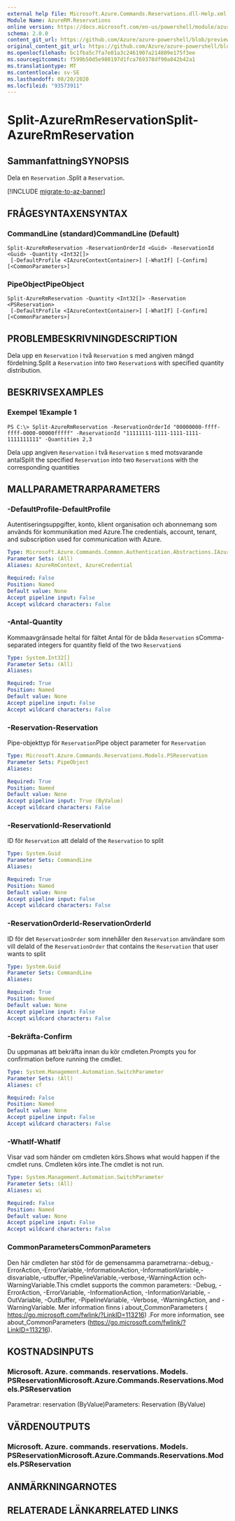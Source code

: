 ```yaml
---
external help file: Microsoft.Azure.Commands.Reservations.dll-Help.xml
Module Name: AzureRM.Reservations
online version: https://docs.microsoft.com/en-us/powershell/module/azurerm.reservations/split-azurermreservation
schema: 2.0.0
content_git_url: https://github.com/Azure/azure-powershell/blob/preview/src/ResourceManager/Reservations/Commands.Reservations/help/Split-AzureRmReservation.md
original_content_git_url: https://github.com/Azure/azure-powershell/blob/preview/src/ResourceManager/Reservations/Commands.Reservations/help/Split-AzureRmReservation.md
ms.openlocfilehash: bc1fba5c7fa7e01a3c2461907a214809e175f3ee
ms.sourcegitcommit: f599b50d5e980197d1fca769378df90a842b42a1
ms.translationtype: MT
ms.contentlocale: sv-SE
ms.lasthandoff: 08/20/2020
ms.locfileid: "93573911"
---
```

# <span data-ttu-id="aeab4-101">Split-AzureRmReservation</span><span class="sxs-lookup"><span data-stu-id="aeab4-101">Split-AzureRmReservation</span></span>

## <span data-ttu-id="aeab4-102">Sammanfattning</span><span class="sxs-lookup"><span data-stu-id="aeab4-102">SYNOPSIS</span></span>
<span data-ttu-id="aeab4-103">Dela en `Reservation` .</span><span class="sxs-lookup"><span data-stu-id="aeab4-103">Split a `Reservation`.</span></span>

[!INCLUDE [migrate-to-az-banner](../../includes/migrate-to-az-banner.md)]

## <span data-ttu-id="aeab4-104">FRÅGESYNTAXEN</span><span class="sxs-lookup"><span data-stu-id="aeab4-104">SYNTAX</span></span>

### <span data-ttu-id="aeab4-105">CommandLine (standard)</span><span class="sxs-lookup"><span data-stu-id="aeab4-105">CommandLine (Default)</span></span>
```
Split-AzureRmReservation -ReservationOrderId <Guid> -ReservationId <Guid> -Quantity <Int32[]>
 [-DefaultProfile <IAzureContextContainer>] [-WhatIf] [-Confirm] [<CommonParameters>]
```

### <span data-ttu-id="aeab4-106">PipeObject</span><span class="sxs-lookup"><span data-stu-id="aeab4-106">PipeObject</span></span>
```
Split-AzureRmReservation -Quantity <Int32[]> -Reservation <PSReservation>
 [-DefaultProfile <IAzureContextContainer>] [-WhatIf] [-Confirm] [<CommonParameters>]
```

## <span data-ttu-id="aeab4-107">PROBLEMBESKRIVNING</span><span class="sxs-lookup"><span data-stu-id="aeab4-107">DESCRIPTION</span></span>
<span data-ttu-id="aeab4-108">Dela upp en `Reservation` i två `Reservation` s med angiven mängd fördelning.</span><span class="sxs-lookup"><span data-stu-id="aeab4-108">Split a `Reservation` into two `Reservation`s with specified quantity distribution.</span></span>

## <span data-ttu-id="aeab4-109">BESKRIVS</span><span class="sxs-lookup"><span data-stu-id="aeab4-109">EXAMPLES</span></span>

### <span data-ttu-id="aeab4-110">Exempel 1</span><span class="sxs-lookup"><span data-stu-id="aeab4-110">Example 1</span></span>
```
PS C:\> Split-AzureRmReservation -ReservationOrderId "00000000-ffff-ffff-0000-00000fffff" -ReservationId "11111111-1111-1111-1111-1111111111" -Quantities 2,3
```

<span data-ttu-id="aeab4-111">Dela upp angiven `Reservation` i två `Reservation` s med motsvarande antal</span><span class="sxs-lookup"><span data-stu-id="aeab4-111">Split the specified `Reservation` into two `Reservation`s with the corresponding quantities</span></span>

## <span data-ttu-id="aeab4-112">MALLPARAMETRAR</span><span class="sxs-lookup"><span data-stu-id="aeab4-112">PARAMETERS</span></span>

### <span data-ttu-id="aeab4-113">-DefaultProfile</span><span class="sxs-lookup"><span data-stu-id="aeab4-113">-DefaultProfile</span></span>
<span data-ttu-id="aeab4-114">Autentiseringsuppgifter, konto, klient organisation och abonnemang som används för kommunikation med Azure.</span><span class="sxs-lookup"><span data-stu-id="aeab4-114">The credentials, account, tenant, and subscription used for communication with Azure.</span></span>

```yaml
Type: Microsoft.Azure.Commands.Common.Authentication.Abstractions.IAzureContextContainer
Parameter Sets: (All)
Aliases: AzureRmContext, AzureCredential

Required: False
Position: Named
Default value: None
Accept pipeline input: False
Accept wildcard characters: False
```

### <span data-ttu-id="aeab4-115">-Antal</span><span class="sxs-lookup"><span data-stu-id="aeab4-115">-Quantity</span></span>
<span data-ttu-id="aeab4-116">Kommaavgränsade heltal för fältet Antal för de båda `Reservation` s</span><span class="sxs-lookup"><span data-stu-id="aeab4-116">Comma-separated integers for quantity field of the two `Reservation`s</span></span>

```yaml
Type: System.Int32[]
Parameter Sets: (All)
Aliases:

Required: True
Position: Named
Default value: None
Accept pipeline input: False
Accept wildcard characters: False
```

### <span data-ttu-id="aeab4-117">-Reservation</span><span class="sxs-lookup"><span data-stu-id="aeab4-117">-Reservation</span></span>
<span data-ttu-id="aeab4-118">Pipe-objekttyp för `Reservation`</span><span class="sxs-lookup"><span data-stu-id="aeab4-118">Pipe object parameter for `Reservation`</span></span>

```yaml
Type: Microsoft.Azure.Commands.Reservations.Models.PSReservation
Parameter Sets: PipeObject
Aliases:

Required: True
Position: Named
Default value: None
Accept pipeline input: True (ByValue)
Accept wildcard characters: False
```

### <span data-ttu-id="aeab4-119">-ReservationId</span><span class="sxs-lookup"><span data-stu-id="aeab4-119">-ReservationId</span></span>
<span data-ttu-id="aeab4-120">ID för `Reservation` att dela</span><span class="sxs-lookup"><span data-stu-id="aeab4-120">Id of the `Reservation` to split</span></span>

```yaml
Type: System.Guid
Parameter Sets: CommandLine
Aliases:

Required: True
Position: Named
Default value: None
Accept pipeline input: False
Accept wildcard characters: False
```

### <span data-ttu-id="aeab4-121">-ReservationOrderId</span><span class="sxs-lookup"><span data-stu-id="aeab4-121">-ReservationOrderId</span></span>
<span data-ttu-id="aeab4-122">ID för det `ReservationOrder` som innehåller den `Reservation` användare som vill dela</span><span class="sxs-lookup"><span data-stu-id="aeab4-122">Id of the `ReservationOrder` that contains the `Reservation` that user wants to split</span></span>

```yaml
Type: System.Guid
Parameter Sets: CommandLine
Aliases:

Required: True
Position: Named
Default value: None
Accept pipeline input: False
Accept wildcard characters: False
```

### <span data-ttu-id="aeab4-123">-Bekräfta</span><span class="sxs-lookup"><span data-stu-id="aeab4-123">-Confirm</span></span>
<span data-ttu-id="aeab4-124">Du uppmanas att bekräfta innan du kör cmdleten.</span><span class="sxs-lookup"><span data-stu-id="aeab4-124">Prompts you for confirmation before running the cmdlet.</span></span>

```yaml
Type: System.Management.Automation.SwitchParameter
Parameter Sets: (All)
Aliases: cf

Required: False
Position: Named
Default value: None
Accept pipeline input: False
Accept wildcard characters: False
```

### <span data-ttu-id="aeab4-125">-WhatIf</span><span class="sxs-lookup"><span data-stu-id="aeab4-125">-WhatIf</span></span>
<span data-ttu-id="aeab4-126">Visar vad som händer om cmdleten körs.</span><span class="sxs-lookup"><span data-stu-id="aeab4-126">Shows what would happen if the cmdlet runs.</span></span> <span data-ttu-id="aeab4-127">Cmdleten körs inte.</span><span class="sxs-lookup"><span data-stu-id="aeab4-127">The cmdlet is not run.</span></span>

```yaml
Type: System.Management.Automation.SwitchParameter
Parameter Sets: (All)
Aliases: wi

Required: False
Position: Named
Default value: None
Accept pipeline input: False
Accept wildcard characters: False
```

### <span data-ttu-id="aeab4-128">CommonParameters</span><span class="sxs-lookup"><span data-stu-id="aeab4-128">CommonParameters</span></span>
<span data-ttu-id="aeab4-129">Den här cmdleten har stöd för de gemensamma parametrarna:-debug,-ErrorAction,-ErrorVariable,-InformationAction,-InformationVariable,-disvariable,-utbuffer,-PipelineVariable,-verbose,-WarningAction och-WarningVariable.</span><span class="sxs-lookup"><span data-stu-id="aeab4-129">This cmdlet supports the common parameters: -Debug, -ErrorAction, -ErrorVariable, -InformationAction, -InformationVariable, -OutVariable, -OutBuffer, -PipelineVariable, -Verbose, -WarningAction, and -WarningVariable.</span></span> <span data-ttu-id="aeab4-130">Mer information finns i about_CommonParameters ( https://go.microsoft.com/fwlink/?LinkID=113216) .</span><span class="sxs-lookup"><span data-stu-id="aeab4-130">For more information, see about_CommonParameters (https://go.microsoft.com/fwlink/?LinkID=113216).</span></span>

## <span data-ttu-id="aeab4-131">KOSTNADS</span><span class="sxs-lookup"><span data-stu-id="aeab4-131">INPUTS</span></span>

### <span data-ttu-id="aeab4-132">Microsoft. Azure. commands. reservations. Models. PSReservation</span><span class="sxs-lookup"><span data-stu-id="aeab4-132">Microsoft.Azure.Commands.Reservations.Models.PSReservation</span></span>
<span data-ttu-id="aeab4-133">Parametrar: reservation (ByValue)</span><span class="sxs-lookup"><span data-stu-id="aeab4-133">Parameters: Reservation (ByValue)</span></span>

## <span data-ttu-id="aeab4-134">VÄRDEN</span><span class="sxs-lookup"><span data-stu-id="aeab4-134">OUTPUTS</span></span>

### <span data-ttu-id="aeab4-135">Microsoft. Azure. commands. reservations. Models. PSReservation</span><span class="sxs-lookup"><span data-stu-id="aeab4-135">Microsoft.Azure.Commands.Reservations.Models.PSReservation</span></span>

## <span data-ttu-id="aeab4-136">ANMÄRKNINGAR</span><span class="sxs-lookup"><span data-stu-id="aeab4-136">NOTES</span></span>

## <span data-ttu-id="aeab4-137">RELATERADE LÄNKAR</span><span class="sxs-lookup"><span data-stu-id="aeab4-137">RELATED LINKS</span></span>
